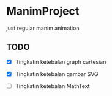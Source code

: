 # ManimProject
just regular manim animation

## TODO

- [x] Tingkatin ketebalan graph cartesian

- [x] Tingkatin ketebalan gambar SVG

- [ ] Tingkatin ketebalan MathText
